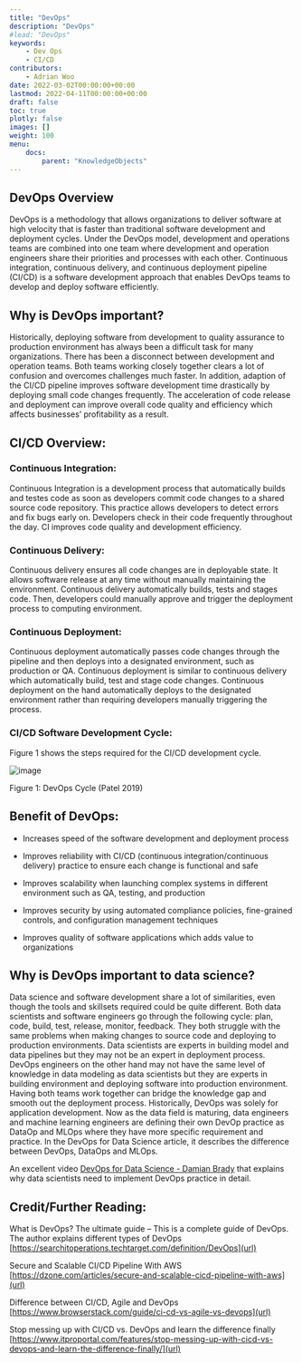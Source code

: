 ```yaml
---
title: "DevOps"
description: "DevOps"
#lead: "DevOps"
keywords: 
    - Dev Ops
    - CI/CD
contributors:
    - Adrian Woo 
date: 2022-03-02T00:00:00+00:00
lastmod: 2022-04-11T00:00:00+00:00
draft: false
toc: true
plotly: false
images: []
weight: 100
menu:
    docs:
        parent: "KnowledgeObjects"
---
```

## DevOps Overview
DevOps is a methodology that allows organizations to deliver software at high velocity that is faster than traditional software development and deployment cycles. Under the DevOps model, development and operations teams are combined into one team where development and operation engineers share their priorities and processes with each other. Continuous integration, continuous delivery, and continuous deployment pipeline (CI/CD) is a software development approach that enables DevOps teams to develop and deploy software efficiently. 

## Why is DevOps important?
Historically, deploying software from development to quality assurance to production environment has always been a difficult task for many organizations. There has been a disconnect between development and operation teams. Both teams working closely together clears a lot of confusion and overcomes challenges much faster. In addition, adaption of the CI/CD pipeline improves software development time drastically by deploying small code changes frequently. The acceleration of code release and deployment can improve overall code quality and efficiency which affects businesses’ profitability as a result.

## CI/CD Overview:

### Continuous Integration:
Continuous Integration is a development process that automatically builds and testes code as soon as developers commit code changes to a shared source code repository. This practice allows developers to detect errors and fix bugs early on. Developers check in their code frequently throughout the day. CI improves code quality and development efficiency.

### Continuous Delivery:
Continuous delivery ensures all code changes are in deployable state. It allows software release at any time without manually maintaining the environment. Continuous delivery automatically builds, tests and stages code. Then, developers could manually approve and trigger the deployment process to computing environment. 

### Continuous Deployment:
Continuous deployment automatically passes code changes through the pipeline and then deploys into a designated environment, such as production or QA. Continuous deployment is similar to continuous delivery which automatically build, test and stage code changes. Continuous deployment on the hand automatically deploys to the designated environment rather than requiring developers manually triggering the process.

### CI/CD Software Development Cycle:
Figure 1 shows the steps required for the CI/CD development cycle.

![image](https://dz2cdn1.dzone.com/storage/temp/12113457-devops-phases.png)

Figure 1: DevOps Cycle (Patel 2019)

## Benefit of DevOps:
- Increases speed of the software development and deployment process

- Improves reliability with CI/CD (continuous integration/continuous delivery) practice to ensure each change is functional and safe

- Improves scalability when launching complex systems in different environment such as QA, testing, and production

- Improves security by using automated compliance policies, fine-grained controls, and configuration management techniques

- Improves quality of software applications which adds value to organizations



## Why is DevOps important to data science?
Data science and software development share a lot of similarities, even though the tools and skillsets required could be quite different. Both data scientists and software engineers go through the following cycle: plan, code, build, test, release, monitor, feedback. They both struggle with the same problems when making changes to source code and deploying to production environments. Data scientists are experts in building model and data pipelines but they may not be an expert in deployment process. DevOps engineers on the other hand may not have the same level of knowledge in data modeling as data scientists but they are experts in building environment and deploying software into production environment. Having both teams work together can bridge the knowledge gap and smooth out the deployment process. Historically, DevOps was solely for application development. Now as the data field is maturing, data engineers and machine learning engineers are defining their own DevOp practice as DataOp and MLOps where they have more specific requirement and practice. In the DevOps for Data Science article, it describes the difference between DevOps, DataOps and MLOps.

An excellent video [DevOps for Data Science - Damian Brady](https://www.youtube.com/embed/bUTBBS1TECc) that explains why data scientists need to implement DevOps practice in detail.

## Credit/Further Reading: 

What is DevOps? The ultimate guide – This is a complete guide of DevOps. The author explains different types of DevOps 
[https://searchitoperations.techtarget.com/definition/DevOps](url)

Secure and Scalable CI/CD Pipeline With AWS
[https://dzone.com/articles/secure-and-scalable-cicd-pipeline-with-aws](url)

Difference between CI/CD, Agile and DevOps
[https://www.browserstack.com/guide/ci-cd-vs-agile-vs-devops](url)

Stop messing up with CI/CD vs. DevOps and learn the difference finally
[https://www.itproportal.com/features/stop-messing-up-with-cicd-vs-devops-and-learn-the-difference-finally/](url)








